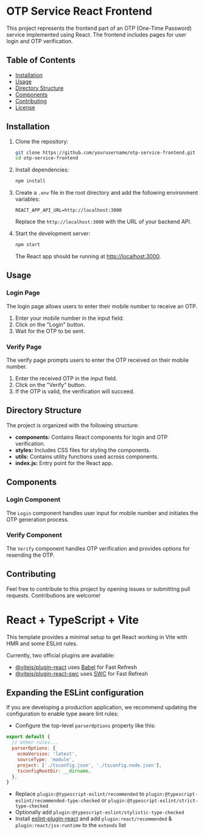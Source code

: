 # OTP Service React Frontend

This project represents the frontend part of an OTP (One-Time Password) service implemented using React. The frontend includes pages for user login and OTP verification.

## Table of Contents

- [Installation](#installation)
- [Usage](#usage)
- [Directory Structure](#directory-structure)
- [Components](#components)
- [Contributing](#contributing)
- [License](#license)

## Installation

1. Clone the repository:

   ```bash
   git clone https://github.com/yourusername/otp-service-frontend.git
   cd otp-service-frontend
   ```

2. Install dependencies:

   ```bash
   npm install
   ```

3. Create a `.env` file in the root directory and add the following environment variables:

   ```env
   REACT_APP_API_URL=http://localhost:3000
   ```

   Replace the `http://localhost:3000` with the URL of your backend API.

4. Start the development server:

   ```bash
   npm start
   ```

   The React app should be running at [http://localhost:3000](http://localhost:3000).

## Usage

### Login Page

The login page allows users to enter their mobile number to receive an OTP.

1. Enter your mobile number in the input field.
2. Click on the "Login" button.
3. Wait for the OTP to be sent.

### Verify Page

The verify page prompts users to enter the OTP received on their mobile number.

1. Enter the received OTP in the input field.
2. Click on the "Verify" button.
3. If the OTP is valid, the verification will succeed.

## Directory Structure

The project is organized with the following structure:

- **components:** Contains React components for login and OTP verification.
- **styles:** Includes CSS files for styling the components.
- **utils:** Contains utility functions used across components.
- **index.js:** Entry point for the React app.

## Components

### Login Component

The `Login` component handles user input for mobile number and initiates the OTP generation process.

### Verify Component

The `Verify` component handles OTP verification and provides options for resending the OTP.

## Contributing

Feel free to contribute to this project by opening issues or submitting pull requests. Contributions are welcome!













# React + TypeScript + Vite

This template provides a minimal setup to get React working in Vite with HMR and some ESLint rules.

Currently, two official plugins are available:

- [@vitejs/plugin-react](https://github.com/vitejs/vite-plugin-react/blob/main/packages/plugin-react/README.md) uses [Babel](https://babeljs.io/) for Fast Refresh
- [@vitejs/plugin-react-swc](https://github.com/vitejs/vite-plugin-react-swc) uses [SWC](https://swc.rs/) for Fast Refresh

## Expanding the ESLint configuration

If you are developing a production application, we recommend updating the configuration to enable type aware lint rules:

- Configure the top-level `parserOptions` property like this:

```js
export default {
  // other rules...
  parserOptions: {
    ecmaVersion: 'latest',
    sourceType: 'module',
    project: ['./tsconfig.json', './tsconfig.node.json'],
    tsconfigRootDir: __dirname,
  },
}
```

- Replace `plugin:@typescript-eslint/recommended` to `plugin:@typescript-eslint/recommended-type-checked` or `plugin:@typescript-eslint/strict-type-checked`
- Optionally add `plugin:@typescript-eslint/stylistic-type-checked`
- Install [eslint-plugin-react](https://github.com/jsx-eslint/eslint-plugin-react) and add `plugin:react/recommended` & `plugin:react/jsx-runtime` to the `extends` list
